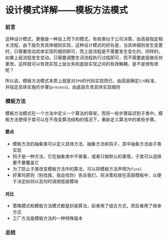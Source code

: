 # 设计模式详解——模板方法模式

### 前言

这种设计模式，更像是一种自上而下的模式，有些类似于公司决策，由高层指定相关流程，由下层负责具体细则实现，这种设计模式的好处是，当具体细则发生变更时，只需要改动具体实现的细则即可，而上层流程是不需要发生变化的，同样的，如果上层流程发生变动，只需要调整生词流程执行过程即可，而不需要底层做任何更改，这样就可以有效实现上层业务和底层实现之间的有效解耦，是不是很有效呢？

所以说，模板方法模式本质上就是对`IPO`的代码实现而已，由高层确定`I/O`标准，并指定具体实施的步骤(`process`)，由底层负责具体实现细则

### 模板方法

模板方法模式在一个方法中定义一个算法的骨架，而将一些步骤延迟到子类中。模板方法使得子类可以在不改变算法结构的情况下，重新定义算法中的某些步骤。



#### 要点

- 模板方法的抽象类可以定义具体方法、抽象方法和钩子，其中抽象方法由子类实现
- 钩子是一种方法，它在抽象类中不做事，或者只做默认的事情，子类可以选择要不要覆盖它
- 为了防止子类改变模板方法中的算法，可以将模板方法声明为`final`
- 好莱坞原则（别找我，我会找你）告诉我们，将决策权放在高层模板中，以便于决定如何以及何时调用低层模块



#### 对比

- 策略模式和模板方法模式都是封装算法，前者用了组合方式，而后者用了继承方式
- 工厂方法是模板方法的一种特殊版本



### 总结

